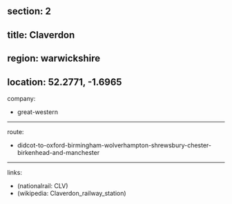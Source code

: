 section: 2
----
title: Claverdon
----
region: warwickshire
----
location: 52.2771, -1.6965
----
company:
- great-western
----
route:
- didcot-to-oxford-birmingham-wolverhampton-shrewsbury-chester-birkenhead-and-manchester
----
links:
- (nationalrail: CLV)
- (wikipedia: Claverdon_railway_station)
